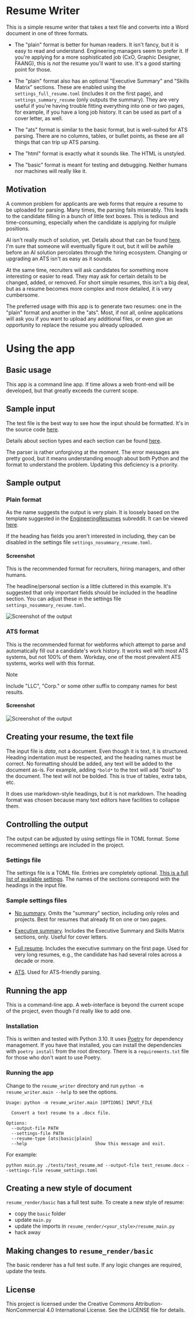 # Resume Writer

This is a simple resume writer that takes a text file and converts into a Word document in one of three formats.

- The "plain" format is better for human readers. It isn't fancy, but it is easy to read and understand. Engineering managers seem to prefer it. If you're applying for a more sophisticated job (CxO, Graphic Designer, FAANG), this is _not_ the resume you'll want to use. It's a good starting point for those.

- The "plain" format also has an optional "Executive Summary" and "Skills Matrix" sections. These are enabled using the `settings_full_resume.toml` (includes it on the first page), and `settings_summary_resume` (only outputs the summary). They are very useful if you're having trouble fitting everything into one or two pages, for example, if you have a long job history. It can be used as part of a cover letter, as well.

- The "ats" format is similar to the basic format, but is well-suited for ATS parsing. There are no columns, tables, or bullet points, as these are all things that can trip up ATS parsing.

- The "html" format is exactly what it sounds like. The HTML is unstyled.

- The "basic" format is meant for testing and debugging. Neither humans nor machines will really like it.

## Motivation

A common problem for applicants are web forms that require a resume to be uploaded for parsing. Many times, the parsing fails miserably. This leads to the candidate filling in a bunch of little text boxes. This is tedious and time-consuming, especially when the candidate is applying for muliple positions.

AI isn't really much of solution, yet. Details about that can be found [here](./docs/AI_Resume_Parsing.md). I'm sure that someone will eventually figure it out, but it will be awhile before an AI solution percolates through the hiring ecosystem. Changing or upgrading an ATS isn't as easy as it sounds.

At the same time, recruiters will ask candidates for something more interesting or easier to read. They may ask for certain details to be changed, added, or removed. For short simple resumes, this isn't a big deal, but as a resume becomes more complex and more detailed, it is very cumbersome.

The preferred usage with this app is to generate two resumes: one in the "plain" format and another in the "ats". Most, if not all, online applications will ask you if you want to upload any additional files, or even give an opportunity to replace the resume you already uploaded.

# Using the app

## Basic usage

This app is a command line app. If time allows a web front-end will be developed, but that greatly exceeds the current scope.

## Sample input

The test file is the best way to see how the input should be formatted. It's in the source code [here](https://raw.githubusercontent.com/mpaguilar/resume_writer/main/tests/test_resume.md).

Details about section types and each section can be found [here](./docs/format_details.md).

The parser is rather unforgiving at the moment. The error messages are pretty good, but it means understanding enough about both Python and the format to understand the problem. Updating this deficiency is a priority.

## Sample output

### Plain format

As the name suggests the output is very plain. It is loosely based on the template suggested in the [EngineeringResumes](https://www.reddit.com/r/EngineeringResumes/) subreddit. It can be viewed [here](https://imgur.com/TraV3Qn).

If the heading has fields you aren't interested in including, they can be disabled in the settings file `settings_nosummary_resume.toml`.

#### Screenshot

This is the recommended format for recruiters, hiring managers, and other humans.

The headline/personal section is a little cluttered in this example. It's suggested that only important fields should be included in the headline section. You can adjust these in the settings file `settings_nosummary_resume.toml`.

![Screenshot of the output](./docs/plain_test_no_summary.jpg)

### ATS format

This is the recommended format for webforms which attempt to parse and automatically fill out a candidate's work history. It works well with most ATS systems, but not 100% of them. Workday, one of the most prevalent ATS systems, works well with this format.

> [!NOTE] 
> Include "LLC", "Corp." or some other suffix to company names for best results.

#### Screenshot
![Screenshot of the output](./docs/ats_test.jpg)

## Creating your resume, the text file

The input file is _data_, not a document. Even though it is text, it is structured. Heading indentation must be respected, and the heading names must be correct. No formatting should be added, any text will be added to the document as-is. For example, adding `*bold*` to the text will add "*bold*" to the document. The text will not be bolded. This is true of tables, extra tabs, etc.

It does use markdown-style headings, but it is not markdown. The heading format was chosen because many text editors have facilities to collapse them.

## Controlling the output

The output can be adjusted by using settings file in TOML format. Some recommened settings are included in the project.

### Settings file

The settings file is a TOML file. Entries are completely optional. [This is a full list of available settings](https://github.com/mpaguilar/resume_writer/blob/docs/resume_writer/debug_settings.toml). The names of the sections correspond with the headings in the input file.

### Sample settings files

- [No summary](https://raw.githubusercontent.com/mpaguilar/resume_writer/main/resume_writer/settings_nosummary_resume.toml). Omits the "summary" section, including only roles and projects. Best for resumes that already fit on one or two pages.

- [Executive summary](https://raw.githubusercontent.com/mpaguilar/resume_writer/main/resume_writer/resume_writer/settings_summary_resume.toml). Includes the Executive Summary and Skills Matrix sections, only. Useful for cover letters.

- [Full resume](https://raw.githubusercontent.com/mpaguilar/resume_writer/main/resume_writer/resume_writer/settings_full_resume.toml). Includes the executive summary on the first page. Used for very long resumes, e.g., the candidate has had several roles across a decade or more.

- [ATS](https://raw.githubusercontent.com/mpaguilar/resume_writer/main/resume_writer/settings_ats_resume.toml). Used for ATS-friendly parsing.

## Running the app

This is a command-line app. A web-interface is beyond the current scope of the project, even though I'd really like to add one.

### Installation

This is written and tested with Python 3.10. It uses [Poetry](https://python-poetry.org/) for dependency management. If you have that installed, you can install the dependencies with `poetry install` from the root directory. There is a `requirements.txt` file for those who don't want to use Poetry.

### Running the app

Change to the `resume_writer` directory and run `python -m resume_writer.main --help` to see the options.

```
Usage: python -m resume_writer.main [OPTIONS] INPUT_FILE

  Convert a text resume to a .docx file.

Options:
  --output-file PATH
  --settings-file PATH
  --resume-type [ats|basic|plain]
  --help                          Show this message and exit.
```

For example:

```
python main.py ./tests/test_resume.md --output-file test_resume.docx --settings-file resume_settings.toml
```

## Creating a new style of document

`resume_render/basic` has a full test suite. To create a new style of resume:
- copy the `basic` folder
- update `main.py`
- update the imports in `resume_render/<your_style>/resume_main.py`
- hack away

## Making changes to `resume_render/basic`
The basic renderer has a full test suite. If any logic changes are required, update the tests.


## License
This project is licensed under the Creative Commons Attribution-NonCommercial 4.0 International License. See the LICENSE file for details.

